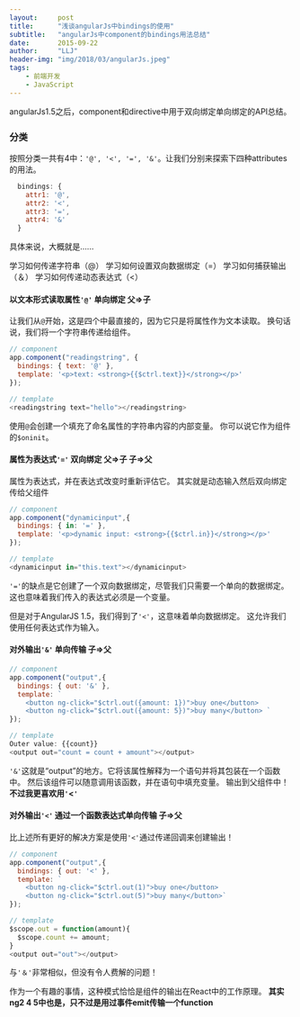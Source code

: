 ```yaml
---
layout:     post
title:      "浅谈angularJs中bindings的使用"
subtitle:   "angularJs中component的bindings用法总结"
date:       2015-09-22
author:     "LLJ"
header-img: "img/2018/03/angularJs.jpeg"
tags:
    - 前端开发
    - JavaScript
---
```



angularJs1.5之后，component和directive中用于双向绑定单向绑定的API总结。

### 分类

按照分类一共有4中：`'@', '<', '=', '&'`。让我们分别来探索下四种attributes的用法。

```js
  bindings: {
    attr1: '@',
    attr2: '<',
    attr3: '=',
    attr4: '&'
  }
```

具体来说，大概就是......

学习如何传递字符串（@）
学习如何设置双向数据绑定（=）
学习如何捕获输出（＆）
学习如何传递动态表达式（<）


#### 以文本形式读取属性`'@'` 单向绑定 父=>子

让我们从`@`开始，这是四个中最直接的，因为它只是将属性作为文本读取。 换句话说，我们将一个字符串传递给组件。

```js
// component
app.component("readingstring", {
  bindings: { text: '@' },
  template: '<p>text: <strong>{{$ctrl.text}}</strong></p>'
});

// template
<readingstring text="hello"></readingstring>
```

使用`@`会创建一个填充了命名属性的字符串内容的内部变量。 你可以说它作为组件的`$oninit`。


#### 属性为表达式`'='` 双向绑定 父=>子 子=>父

属性为表达式，并在表达式改变时重新评估它。 其实就是动态输入然后双向绑定传给父组件

```js
// component
app.component("dynamicinput",{
  bindings: { in: '=' },
  template: '<p>dynamic input: <strong>{{$ctrl.in}}</strong></p>'
});

// template
<dynamicinput in="this.text"></dynamicinput>
```

`'='`的缺点是它创建了一个双向数据绑定，尽管我们只需要一个单向的数据绑定。 这也意味着我们传入的表达式必须是一个变量。

但是对于AngularJS 1.5，我们得到了`'<'`，这意味着单向数据绑定。 这允许我们使用任何表达式作为输入。


#### 对外输出`'&'` 单向传输 子=>父

```js
// component
app.component("output",{
  bindings: { out: '&' },
  template: `
    <button ng-click="$ctrl.out({amount: 1})">buy one</button>
    <button ng-click="$ctrl.out({amount: 5})">buy many</button> `
});

// template
Outer value: {{count}}
<output out="count = count + amount"></output>
```

`'&'`这就是“output”的地方。它将该属性解释为一个语句并将其包装在一个函数中。 然后该组件可以随意调用该函数，并在语句中填充变量。 输出到父组件中！**不过我更喜欢用`'`<`'`**


#### 对外输出`'<'` 通过一个函数表达式单向传输 子=>父

比上述所有更好的解决方案是使用`'<'`通过传递回调来创建输出！

```js
// component
app.component("output",{
  bindings: { out: '<' },
  template: `
    <button ng-click="$ctrl.out(1)">buy one</button>
    <button ng-click="$ctrl.out(5)">buy many</button>`
});

// template
$scope.out = function(amount){
  $scope.count += amount;
}
<output out="out"></output>
```

与`'＆'`非常相似，但没有令人费解的问题！

作为一个有趣的事情，这种模式恰恰是组件的输出在React中的工作原理。
**其实ng2 4 5中也是，只不过是用过事件emit传输一个function**
